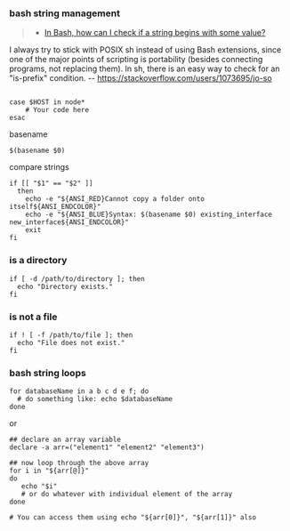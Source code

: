 ### bash string management
>- [In Bash, how can I check if a string begins with some value?](https://stackoverflow.com/questions/2172352/in-bash-how-can-i-check-if-a-string-begins-with-some-value)

I always try to stick with POSIX sh instead of using Bash extensions, since one of the major points of scripting is portability (besides connecting programs, not replacing them). In sh, there is an easy way to check for an "is-prefix" condition. -- https://stackoverflow.com/users/1073695/jo-so

```

case $HOST in node*
    # Your code here
esac

```

basename
```
$(basename $0)
```

compare strings
```
if [[ "$1" == "$2" ]]
  then
    echo -e "${ANSI_RED}Cannot copy a folder onto itself${ANSI_ENDCOLOR}"
    echo -e "${ANSI_BLUE}Syntax: $(basename $0) existing_interface new_interface${ANSI_ENDCOLOR}"
    exit
fi
```

### is a directory
```
if [ -d /path/to/directory ]; then
  echo "Directory exists."
fi

```

### is not a file
```
if ! [ -f /path/to/file ]; then
  echo "File does not exist."
fi
```

### bash string loops
```
for databaseName in a b c d e f; do
  # do something like: echo $databaseName
done 
```
or
```
## declare an array variable
declare -a arr=("element1" "element2" "element3")

## now loop through the above array
for i in "${arr[@]}"
do
   echo "$i"
   # or do whatever with individual element of the array
done

# You can access them using echo "${arr[0]}", "${arr[1]}" also
```
